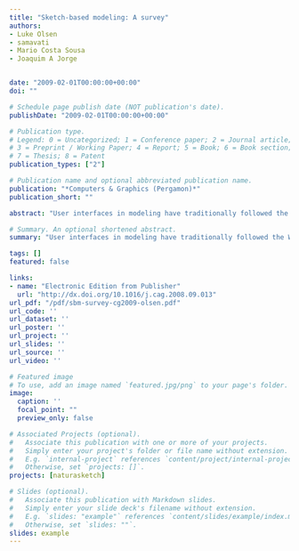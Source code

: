 ```yaml
---
title: "Sketch-based modeling: A survey"
authors:
- Luke Olsen
- samavati
- Mario Costa Sousa
- Joaquim A Jorge


date: "2009-02-01T00:00:00+00:00"
doi: ""

# Schedule page publish date (NOT publication's date).
publishDate: "2009-02-01T00:00:00+00:00"

# Publication type.
# Legend: 0 = Uncategorized; 1 = Conference paper; 2 = Journal article;
# 3 = Preprint / Working Paper; 4 = Report; 5 = Book; 6 = Book section;
# 7 = Thesis; 8 = Patent
publication_types: ["2"]

# Publication name and optional abbreviated publication name.
publication: "*Computers & Graphics (Pergamon)*"
publication_short: ""

abstract: "User interfaces in modeling have traditionally followed the WIMP (Window, Icon, Menu, Pointer) paradigm. Though functional and very powerful, they can also be cumbersome and daunting to a novice user, and creating a complex model requires considerable expertise and effort. A recent trend is toward more accessible and natural interfaces, which has lead to sketch-based interfaces for modeling (SBIM). The goal is to allow sketches—hasty freehand drawings—to be used in the modeling process, from rough model creation through to fine detail construction. Mapping a 2D sketch to a 3D modeling operation is a difficult task, rife with ambiguity. To wit, we present a categorization based on how a SBIM application chooses to interpret a sketch, of which there are three primary methods: to create a 3D model, to add details to an existing model, or to deform and manipulate a model. Additionally, in this paper we …"

# Summary. An optional shortened abstract.
summary: "User interfaces in modeling have traditionally followed the WIMP (Window, Icon, Menu, Pointer) paradigm. Though functional and very powerful, they can also be cumbersome and daunting to a novice user, and creating a complex model requires considerable expertise and effort. A recent trend is toward more accessible and natural interfaces, which has lead to sketch-based interfaces for modeling (SBIM). The goal is to allow sketches—hasty freehand drawings—to be used in the modeling process, from rou..."

tags: []
featured: false

links:
- name: "Electronic Edition from Publisher"
  url: "http://dx.doi.org/10.1016/j.cag.2008.09.013"
url_pdf: "/pdf/sbm-survey-cg2009-olsen.pdf"
url_code: ''
url_dataset: ''
url_poster: ''
url_project: ''
url_slides: ''
url_source: ''
url_video: ''

# Featured image
# To use, add an image named `featured.jpg/png` to your page's folder. 
image:
  caption: ''
  focal_point: ""
  preview_only: false

# Associated Projects (optional).
#   Associate this publication with one or more of your projects.
#   Simply enter your project's folder or file name without extension.
#   E.g. `internal-project` references `content/project/internal-project/index.md`.
#   Otherwise, set `projects: []`.
projects: [naturasketch]

# Slides (optional).
#   Associate this publication with Markdown slides.
#   Simply enter your slide deck's filename without extension.
#   E.g. `slides: "example"` references `content/slides/example/index.md`.
#   Otherwise, set `slides: ""`.
slides: example
---
```

